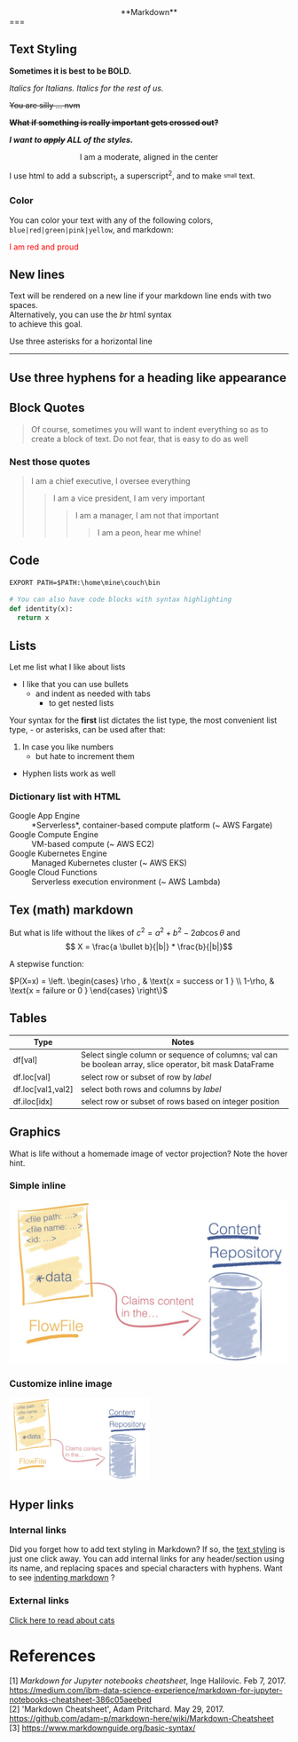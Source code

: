 <div align="center">**Markdown**</div>
===

## <a name="styling-sec"></a> Text Styling

**Sometimes it is best to be BOLD.**

*Italics for Italians.* _Italics for the rest of us._

~~You are silly ... nvm~~

~~**What if something is really important gets crossed out?**~~

_**I want to ~~apply~~ ALL of the styles.**_

<div align="center"> I am a moderate, aligned in the center</div>

I use html to add a subscript<sub>1</sub>, a superscript<sup>2</sup>, and to make <sub><sup>small</sup></sub> text.

### Color

You can color your text with any of the following colors, `blue|red|green|pink|yellow`, and markdown:

<font color=red>I am red and proud</font>

## New lines
Text will be rendered on a new line if your markdown line ends with two spaces.  
Alternatively, you can use the _br_ html syntax<br>
to achieve this goal.

Use three asterisks for a horizontal line
***
Use three hyphens for a heading like appearance
---

## Block Quotes

> Of course, sometimes you will want to indent everything so as to create a block of text.
Do not fear, that is easy to do as well


### Nest those quotes
> I am a chief executive, I oversee everything
>> I am a vice president, I am very important
>>> I am a manager, I am not that important
>>>> I am a peon, hear me whine!

## Code
`EXPORT PATH=$PATH:\home\mine\couch\bin`

```python
# You can also have code blocks with syntax highlighting
def identity(x):
  return x
```

## Lists

Let me list what I like about lists

* I like that you can use bullets
    * and indent as needed with tabs
        * to get nested lists  

Your syntax for the __first__ list dictates the list type, the most convenient list type, - or asterisks, can be used after that:

1. In case you like numbers
    - but hate to increment them
- Hyphen lists work as well

### Dictionary list with HTML
<dl>
  <dt>Google App Engine</dt>
  <dd>*Serverless*, container-based compute platform (~ AWS Fargate)</dd>
  <dt>Google Compute Engine</dt>
  <dd>VM-based compute (~ AWS EC2)</dd>
  <dt>Google Kubernetes Engine</dt>
  <dd>Managed Kubernetes cluster (~ AWS EKS)</dd>
  <dt>Google Cloud Functions</dt>
  <dd>Serverless execution environment (~ AWS Lambda)</dd>
</dl>


## Tex (math) markdown

But what is life without the likes of $c^2 = a^2 + b^2 - 2ab\cos\theta$ and $$ X = \frac{a \bullet b}{|b|} * \frac{b}{|b|}$$ 

<!-- A longer derivation with equations lined up

$\begin{align}
 L(\vec{w} | X) & = P(Y | X;\vec{w}) \\
 & = \prod_{i=1}^{N} P(Y = y_i | x_i;\vec{w}) \\
 & = \prod_{i=1}^{N} g_{\vec{w}}(x_i)^{y_i}(1-g_{\vec{w}}(x_i))^{1-y_i}
\end{align}$ -->

A stepwise function:

$P(X=x) = \left.
  \begin{cases}
    \rho , & \text{x = success or 1 } \\
    1-\rho, & \text{x = failure or 0 }
  \end{cases}
  \right\}$



## Tables
| Type | Notes |
|---|---|
|df[val] | Select single column or sequence of columns; val can be boolean array, slice operator, bit mask DataFrame |
|df.loc[val] | select row or subset of row by _label_|
|df.loc[val1,val2] | select both rows and columns by _label_|
| df.iloc[idx] | select row or subset of rows based on integer position |


## Graphics

What is life without a homemade image of vector projection?  Note the hover hint.

### Simple inline
![vector](nifi/images/flow_file.png)

### Customize inline image
<img src="nifi/images/flow_file.png" alt="Flow File" title="Let it Flow" width="50%" />


## Hyper links
### Internal links

Did you forget how to add text styling in Markdown?  If so, the [text styling](#styling-sec) is just one click away.  You can add internal links for any header/section using its name, and replacing spaces and special characters with hyphens.  Want to see [indenting markdown](#To-indent-or-not-to-indent) ?


### External links
[Click here to read about cats](https://en.wikipedia.org/wiki/Cat)


# References
<!-- Add citation inline with "a quote goes here" [[1]](#Inge). -->
<a id="Inge">[1]</a> 
*Markdown for Jupyter notebooks cheatsheet*, Inge Halilovic. Feb 7, 2017.  https://medium.com/ibm-data-science-experience/markdown-for-jupyter-notebooks-cheatsheet-386c05aeebed <br>
<a id="Pritchard">[2]</a> 'Markdown Cheatsheet', Adam Pritchard. May 29, 2017. https://github.com/adam-p/markdown-here/wiki/Markdown-Cheatsheet <br>
<a id="basics">[3]</a> https://www.markdownguide.org/basic-syntax/